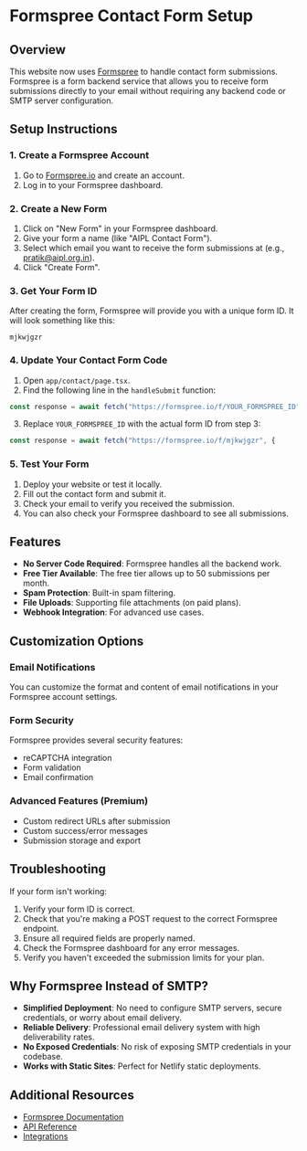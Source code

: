 # Formspree Contact Form Setup

## Overview

This website now uses [Formspree](https://formspree.io/) to handle contact form submissions. Formspree is a form backend service that allows you to receive form submissions directly to your email without requiring any backend code or SMTP server configuration.

## Setup Instructions

### 1. Create a Formspree Account

1. Go to [Formspree.io](https://formspree.io/) and create an account.
2. Log in to your Formspree dashboard.

### 2. Create a New Form

1. Click on "New Form" in your Formspree dashboard.
2. Give your form a name (like "AIPL Contact Form").
3. Select which email you want to receive the form submissions at (e.g., pratik@aipl.org.in).
4. Click "Create Form".

### 3. Get Your Form ID

After creating the form, Formspree will provide you with a unique form ID. It will look something like this:
```
mjkwjgzr
```

### 4. Update Your Contact Form Code

1. Open `app/contact/page.tsx`.
2. Find the following line in the `handleSubmit` function:
```javascript
const response = await fetch("https://formspree.io/f/YOUR_FORMSPREE_ID", {
```

3. Replace `YOUR_FORMSPREE_ID` with the actual form ID from step 3:
```javascript
const response = await fetch("https://formspree.io/f/mjkwjgzr", {
```

### 5. Test Your Form

1. Deploy your website or test it locally.
2. Fill out the contact form and submit it.
3. Check your email to verify you received the submission.
4. You can also check your Formspree dashboard to see all submissions.

## Features

- **No Server Code Required**: Formspree handles all the backend work.
- **Free Tier Available**: The free tier allows up to 50 submissions per month.
- **Spam Protection**: Built-in spam filtering.
- **File Uploads**: Supporting file attachments (on paid plans).
- **Webhook Integration**: For advanced use cases.

## Customization Options

### Email Notifications

You can customize the format and content of email notifications in your Formspree account settings.

### Form Security

Formspree provides several security features:
- reCAPTCHA integration
- Form validation
- Email confirmation

### Advanced Features (Premium)

- Custom redirect URLs after submission
- Custom success/error messages
- Submission storage and export

## Troubleshooting

If your form isn't working:

1. Verify your form ID is correct.
2. Check that you're making a POST request to the correct Formspree endpoint.
3. Ensure all required fields are properly named.
4. Check the Formspree dashboard for any error messages.
5. Verify you haven't exceeded the submission limits for your plan.

## Why Formspree Instead of SMTP?

- **Simplified Deployment**: No need to configure SMTP servers, secure credentials, or worry about email delivery.
- **Reliable Delivery**: Professional email delivery system with high deliverability rates.
- **No Exposed Credentials**: No risk of exposing SMTP credentials in your codebase.
- **Works with Static Sites**: Perfect for Netlify static deployments.

## Additional Resources

- [Formspree Documentation](https://help.formspree.io/)
- [API Reference](https://help.formspree.io/hc/en-us/articles/360055613373-The-Formspree-API)
- [Integrations](https://help.formspree.io/hc/en-us/categories/360004227394-Integrations) 